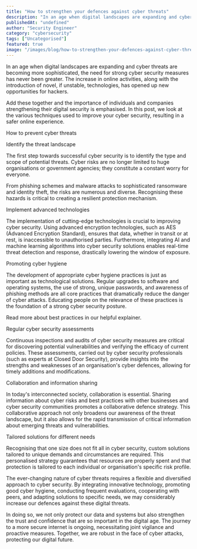 ```yaml
---
title: "How to strengthen your defences against cyber threats"
description: "In an age when digital landscapes are expanding and cyber threats are becoming more sophisticated, the need for strong cyber security measures has never been gr..."
publishedAt: "undefined"
author: "Security Engineer"
category: "cybersecurity"
tags: ["Uncategorised"]
featured: true
image: "/images/blog/how-to-strengthen-your-defences-against-cyber-threats-featured.jpg"
---
```


In an age when digital landscapes are expanding and cyber threats are becoming more sophisticated, the need for strong cyber security measures has never been greater. The increase in online activities, along with the introduction of novel, if unstable, technologies, has opened up new opportunities for hackers. 

Add these together and the importance of individuals and companies strengthening their digital security is emphasised. In this post, we look at the various techniques used to improve your cyber security, resulting in a safer online experience.

How to prevent cyber threats

Identify the threat landscape

The first step towards successful cyber security is to identify the type and scope of potential threats. Cyber risks are no longer limited to huge organisations or government agencies; they constitute a constant worry for everyone. 

From phishing schemes and malware attacks to sophisticated ransomware and identity theft, the risks are numerous and diverse. Recognising these hazards is critical to creating a resilient protection mechanism.

Implement advanced technologies

The implementation of cutting-edge technologies is crucial to improving cyber security. Using advanced encryption technologies, such as AES (Advanced Encryption Standard), ensures that data, whether in transit or at rest, is inaccessible to unauthorised parties. Furthermore, integrating AI and machine learning algorithms into cyber security solutions enables real-time threat detection and response, drastically lowering the window of exposure.

Promoting cyber hygiene

The development of appropriate cyber hygiene practices is just as important as technological solutions. Regular upgrades to software and operating systems, the use of strong, unique passwords, and awareness of phishing methods are all core practices that dramatically reduce the danger of cyber attacks. Educating people on the relevance of these practices is the foundation of a strong cyber security posture.

Read more about best practices in our helpful explainer.

Regular cyber security assessments

Continuous inspections and audits of cyber security measures are critical for discovering potential vulnerabilities and verifying the efficacy of current policies. These assessments, carried out by cyber security professionals (such as experts at Closed Door Security), provide insights into the strengths and weaknesses of an organisation's cyber defences, allowing for timely additions and modifications.

Collaboration and information sharing

In today's interconnected society, collaboration is essential. Sharing information about cyber risks and best practices with other businesses and cyber security communities promotes a collaborative defence strategy. This collaborative approach not only broadens our awareness of the threat landscape, but it also allows for the rapid transmission of critical information about emerging threats and vulnerabilities.

Tailored solutions for different needs

Recognising that one size does not fit all in cyber security, custom solutions tailored to unique demands and circumstances are required. This personalised strategy guarantees that resources are properly spent and that protection is tailored to each individual or organisation's specific risk profile.

The ever-changing nature of cyber threats requires a flexible and diversified approach to cyber security. By integrating innovative technology, promoting good cyber hygiene, conducting frequent evaluations, cooperating with peers, and adapting solutions to specific needs, we may considerably increase our defences against these digital threats.

In doing so, we not only protect our data and systems but also strengthen the trust and confidence that are so important in the digital age. The journey to a more secure internet is ongoing, necessitating joint vigilance and proactive measures. Together, we are robust in the face of cyber attacks, protecting our digital future.
